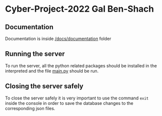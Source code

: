 # Cyber-Project-2022 Gal Ben-Shach
## Documentation
Documentation is inside [/docs/documentation](github.com/Benshcha/Cyber-Project-2022/edit/main/README.md) folder

## Running the server
To run the server, all the python related packages should be installed in the interpreted and the file [main.py](main.py) should be run.

## Closing the server safely
To close the server safely it is very important to use the command `exit` inside the console in order to save the database changes to the corresponding json files.
